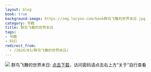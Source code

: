 ```yaml
---
layout: blog
book: true
background-image: https://img.locyoo.com/book群鸟飞舞的世界末日.jpg
category: 书籍
title: 群鸟飞舞的世界末日
tags:
- 书籍
- 科幻
redirect_from:
  - /2024/03/群鸟飞舞的世界末日/
---
```

![](https://img.locyoo.com/book群鸟飞舞的世界末日.jpg)
群鸟飞舞的世界末日: <a name = "ref1" href="https://url18.ctfile.com/f/50983618-1042269595-3760bc?p=3619">点击下载</a>，访问密码请点击右上方“关于”自行查看